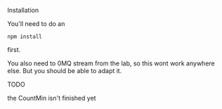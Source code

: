 Installation

You'll need to do an

	npm install
	
first.

You also need to 0MQ stream from the lab, so this wont work anywhere else. But you should be able
to adapt it.

TODO

the CountMin isn't finished yet
